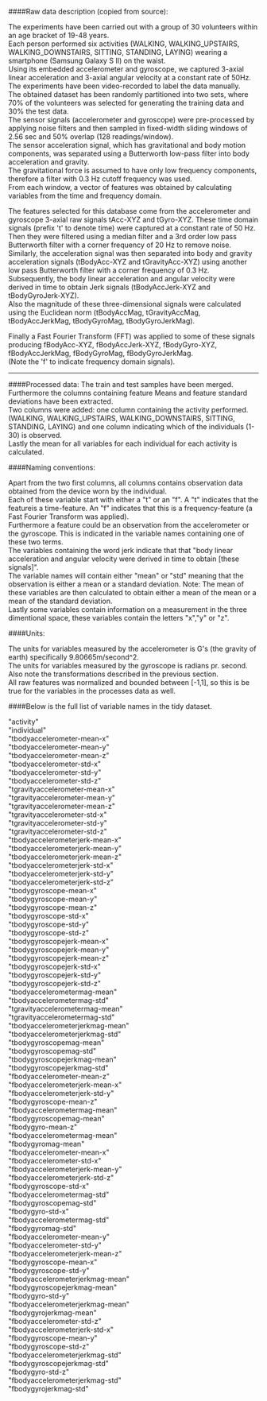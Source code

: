 ####Raw data description (copied from source):

The experiments have been carried out with a group of 30 volunteers within an age bracket of 19-48 years.  
Each person performed six activities (WALKING, WALKING_UPSTAIRS, WALKING_DOWNSTAIRS, SITTING, STANDING, LAYING) wearing a smartphone (Samsung Galaxy S II) on the waist.  
Using its embedded accelerometer and gyroscope, we captured 3-axial linear acceleration and 3-axial angular velocity at a constant rate of 50Hz.  
The experiments have been video-recorded to label the data manually.  
The obtained dataset has been randomly partitioned into two sets, where 70% of the volunteers was selected for generating the training data and 30% the test data.  
The sensor signals (accelerometer and gyroscope) were pre-processed by applying noise filters and then sampled in fixed-width sliding windows of 2.56 sec and 50% overlap (128 readings/window).  
The sensor acceleration signal, which has gravitational and body motion components, was separated using a Butterworth low-pass filter into body acceleration and gravity.  
The gravitational force is assumed to have only low frequency components, therefore a filter with 0.3 Hz cutoff frequency was used.  
From each window, a vector of features was obtained by calculating variables from the time and frequency domain.  


The features selected for this database come from the accelerometer and gyroscope 3-axial raw signals tAcc-XYZ and tGyro-XYZ. 
These time domain signals (prefix 't' to denote time) were captured at a constant rate of 50 Hz. 
Then they were filtered using a median filter and a 3rd order low pass Butterworth filter with a corner frequency of 20 Hz to remove noise.  
Similarly, the acceleration signal was then separated into body and gravity acceleration signals (tBodyAcc-XYZ and tGravityAcc-XYZ) using another low pass Butterworth filter with a corner frequency of 0.3 Hz.  
Subsequently, the body linear acceleration and angular velocity were derived in time to obtain Jerk signals (tBodyAccJerk-XYZ and tBodyGyroJerk-XYZ).  
Also the magnitude of these three-dimensional signals were calculated using the Euclidean norm (tBodyAccMag, tGravityAccMag, tBodyAccJerkMag, tBodyGyroMag, tBodyGyroJerkMag).  

Finally a Fast Fourier Transform (FFT) was applied to some of these signals producing fBodyAcc-XYZ, fBodyAccJerk-XYZ, fBodyGyro-XYZ, fBodyAccJerkMag, fBodyGyroMag, fBodyGyroJerkMag.  
(Note the 'f' to indicate frequency domain signals).  

---------

####Processed data:
The train and test samples have been merged.  
Furthermore the columns containing feature Means and feature standard deviations have been extracted.  
Two columns were added: one column containing the activity performed. (WALKING, WALKING_UPSTAIRS, WALKING_DOWNSTAIRS, SITTING, STANDING, LAYING) and one column indicating which of the individuals (1-30) is observed.  
Lastly the mean for all variables for each individual for each activity is calculated.


####Naming conventions:  

Apart from the two first columns, all columns contains observation data obtained from the device worn by the individual.  
Each of these variable start with either a "t" or an "f". A "t" indicates that the featureis a time-feature. An "f" indicates that this is a frequency-feature (a Fast Fourier Transform was applied).   
Furthermore a feature could be an observation from the accelerometer or the gyroscope. This is indicated in the variable names containing one of these two terms.  
The variables containing the word jerk indicate that that "body linear acceleration and angular velocity were derived in time to obtain [these signals]".  
The variable names will contain either "mean" or "std" meaning that the observation is either a mean or a standard deviation. Note: The mean of these variables are then calculated to obtain either a mean of the mean or a mean of the standard deviation.  
Lastly some variables contain information on a measurement in the three dimentional space, these variables contain the letters "x","y" or "z".  

####Units:  

The units for variables measured by the accelerometer is G's (the gravity of earth) specifically 9.80665m/second^2.  
The units for variables measured by the gyroscope is radians pr. second.  
Also note the transformations described in the previous section.  
All raw features was normalized and bounded between  [-1,1], so this is be true for the variables in the processes data as well.  



####Below is the full list of variable names in the tidy dataset.  


"activity"  
 "individual"  
 "tbodyaccelerometer-mean-x"  
 "tbodyaccelerometer-mean-y"     
 "tbodyaccelerometer-mean-z"  
 "tbodyaccelerometer-std-x"  
 "tbodyaccelerometer-std-y"  
 "tbodyaccelerometer-std-z"   
"tgravityaccelerometer-mean-x"    
"tgravityaccelerometer-mean-y"   
 "tgravityaccelerometer-mean-z"  
 "tgravityaccelerometer-std-x"   
"tgravityaccelerometer-std-y"    
"tgravityaccelerometer-std-z"    
"tbodyaccelerometerjerk-mean-x"  
"tbodyaccelerometerjerk-mean-y"  
"tbodyaccelerometerjerk-mean-z"  
"tbodyaccelerometerjerk-std-x"   
"tbodyaccelerometerjerk-std-y"   
"tbodyaccelerometerjerk-std-z"  
"tbodygyroscope-mean-x"          
"tbodygyroscope-mean-y"          
"tbodygyroscope-mean-z"          
"tbodygyroscope-std-x"          
"tbodygyroscope-std-y"           
"tbodygyroscope-std-z"           
"tbodygyroscopejerk-mean-x"      
"tbodygyroscopejerk-mean-y"     
"tbodygyroscopejerk-mean-z"      
"tbodygyroscopejerk-std-x"       
"tbodygyroscopejerk-std-y"       
"tbodygyroscopejerk-std-z"      
"tbodyaccelerometermag-mean"     
"tbodyaccelerometermag-std"      
"tgravityaccelerometermag-mean"  
"tgravityaccelerometermag-std"  
"tbodyaccelerometerjerkmag-mean"  
"tbodyaccelerometerjerkmag-std"  
"tbodygyroscopemag-mean"        
 "tbodygyroscopemag-std"         
"tbodygyroscopejerkmag-mean"     
"tbodygyroscopejerkmag-std"        
"fbodyaccelerometer-mean-z"          
"fbodyaccelerometerjerk-mean-x"       
"fbodyaccelerometerjerk-std-y"       
"fbodygyroscope-mean-z"              
"fbodyaccelerometermag-mean"         
"fbodygyroscopemag-mean"                  
"fbodygyro-mean-z"                    
"fbodyaccelerometermag-mean"          
"fbodygyromag-mean"                 
"fbodyaccelerometer-mean-x"    
"fbodyaccelerometer-std-x"     
"fbodyaccelerometerjerk-mean-y"  
"fbodyaccelerometerjerk-std-z"  
"fbodygyroscope-std-x"         
"fbodyaccelerometermag-std"    
"fbodygyroscopemag-std"        
"fbodygyro-std-x"              
"fbodyaccelerometermag-std"     
"fbodygyromag-std"   
"fbodyaccelerometer-mean-y"               
"fbodyaccelerometer-std-y"      
"fbodyaccelerometerjerk-mean-z"  
"fbodygyroscope-mean-x"         
"fbodygyroscope-std-y"          
"fbodyaccelerometerjerkmag-mean"  
"fbodygyroscopejerkmag-mean"    
"fbodygyro-std-y"               
"fbodyaccelerometerjerkmag-mean"    
"fbodygyrojerkmag-mean"   
"fbodyaccelerometer-std-z"               
"fbodyaccelerometerjerk-std-x"    
"fbodygyroscope-mean-y"        
"fbodygyroscope-std-z"         
"fbodyaccelerometerjerkmag-std"  
"fbodygyroscopejerkmag-std"      
"fbodygyro-std-z"              
"fbodyaccelerometerjerkmag-std"  
"fbodygyrojerkmag-std"   
